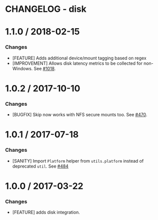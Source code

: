 # CHANGELOG - disk

1.1.0 / 2018-02-15
==================

### Changes

* [FEATURE] Adds additional device/mount tagging based on regex
* [IMPROVEMENT] Allows disk latency metrics to be collected for non-Windows. See [#1018][].

1.0.2 / 2017-10-10
==================

### Changes

* [BUGFIX] Skip now works with NFS secure mounts too. See [#470][].

1.0.1 / 2017-07-18
==================

### Changes

* [SANITY] Import `Platform` helper from `utils.platform` instead of deprecated `util`. See [#484][]

1.0.0 / 2017-03-22
==================

### Changes

* [FEATURE] adds disk integration.

<!--- The following link definition list is generated by PimpMyChangelog --->
[#470]: https://github.com/DataDog/integrations-core/issues/470
[#484]: https://github.com/DataDog/integrations-core/issues/484
[#1018]: https://github.com/DataDog/integrations-core/issues/1018
